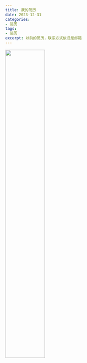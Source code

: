 ```yaml
---
title: 我的简历
date: 2023-12-31
categories:
- 简历
tags:
- 简历
excerpt: 以前的简历，联系方式依旧是邮箱
---
```


<img src="https://mp-fb19cbbf-7877-4ed9-b04c-6ee15f347da4.cdn.bspapp.com/cloudstorage/default (1).jpg" width="50%">

